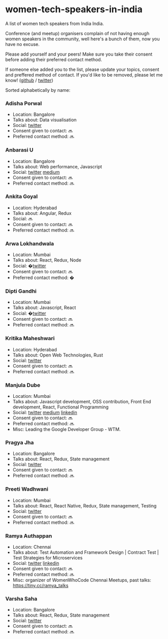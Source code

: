 # women-tech-speakers-in-india
  
A list of women tech speakers from India India. 

Conference (and meetup) organisers complain of not having enough women speakers in the community, well here's a bunch of them, now you have no excuse.

Please add yourself and your peers! Make sure you take their consent before adding their preferred contact method.

If someone else added you to the list, please update your topics, consent and preffered method of contact. If you'd like to be removed, please let me know! ([github](https://github.com/siddharthkp/women-tech-speakers-in-india/issues?q=is%3Aissue+is%3Aopen+sort%3Aupdated-desc) / [twitter](https://twitter.com/siddharthkp))

Sorted alphabetically by name:

### Adisha Porwal

- Location: Bangalore
- Talks about: Data visualisation
- Social: [twitter](https://twitter.com/TheAdisha)
- Consent given to contact: 🔜
- Preferred contact method: 🔜

### Anbarasi U

- Location: Bangalore
- Talks about: Web performance, Javascript
- Social: [twitter](https://twitter.com/anbarasiu) [medium](https://medium.com/@anbarasiu)
- Consent given to contact: 🔜
- Preferred contact method: 🔜


### Ankita Goyal

- Location: Hyderabad
- Talks about: Angular, Redux
- Social: 🔜
- Consent given to contact: 🔜
- Preferred contact method: 🔜

### Arwa Lokhandwala

- Location: Mumbai
- Talks about: React, Redux, Node
- Social: �[twitter](https://twitter.com/arwa18793) 
- Consent given to contact: 🔜
- Preferred contact method: �

### Dipti Gandhi

- Location: Mumbai
- Talks about: Javascript, React
- Social: �[twitter](https://twitter.com/MellowDipti) 
- Consent given to contact: 🔜
- Preferred contact method: 🔜


### Kritika Maheshwari

- Location: Hyderabad
- Talks about: Open Web Technologies, Rust
- Social: [twitter](https://twitter.com/mozkri)
- Consent given to contact: 🔜
- Preferred contact method: 🔜

### Manjula Dube

- Location: Mumbai
- Talks about: Javascript development, OSS contribution, Front End development, React, Functional Programming
- Social: [twitter](https://twitter.com/manjula_dube) [medium](https://medium.com/@manjuladube) [linkedin](https://www.linkedin.com/in/manjula-dube-9b5b3550) 
- Consent given to contact: 🔜
- Preferred contact method: 🔜
- Misc: Leading the Google Developer Group - WTM.

### Pragya Jha

- Location: Bangalore
- Talks about: React, Redux, State management
- Social: [twitter](https://twitter.com/constpragya)
- Consent given to contact: 🔜
- Preferred contact method: 🔜

### Preeti Wadhwani

- Location: Mumbai
- Talks about: React, React Native, Redux, State management, Testing
- Social: [twitter](https://twitter.com/pwadhwani2592)
- Consent given to contact: 🔜
- Preferred contact method: 🔜

### Ramya Authappan

- Location: Chennai
- Talks about: Test Automation and Framework Design | Contract Test | Test Strategies for Microservices
- Social: [twitter](https://twitter.com/atramya) [linkedin](https://www.linkedin.com/in/ramyaat)
- Consent given to contact: 🔜
- Preferred contact method: 🔜
- Misc: organizer of WomenWhoCode Chennai Meetups, past talks: https://tiny.cc/ramya_talks

### Varsha Saha

- Location: Bangalore
- Talks about: React, Redux, State management
- Social: [twitter](https://twitter.com/saha_varsha)
- Consent given to contact: 🔜
- Preferred contact method: 🔜



